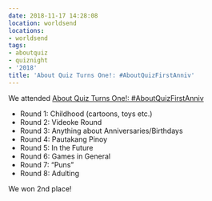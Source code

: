 ```yaml
---
date: 2018-11-17 14:28:08
location: worldsend
locations:
- worldsend
tags:
- aboutquiz
- quiznight
- '2018'
title: 'About Quiz Turns One!: #AboutQuizFirstAnniv'
---
```


We attended [About Quiz Turns One!: #AboutQuizFirstAnniv](https://www.facebook.com/events/1943297629098210/)

- Round 1: Childhood (cartoons, toys etc.)
- Round 2: Videoke Round
- Round 3: Anything about Anniversaries/Birthdays
- Round 4: Pautakang Pinoy
- Round 5: In the Future
- Round 6: Games in General
- Round 7: “Puns”
- Round 8: Adulting

We won 2nd place!